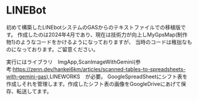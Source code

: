 # LINEBot
初めて構築したLINEbotシステムのGASからのテキストファイルでの移植版です。
作成したのは2024年4月であり、現在は技術力が向上しMyGpsMap(制作物1)のようなコードをかけるようになっておりますが、
当時のコードは稚拙なものになっております。ご留意ください。

実行にはライブラリ　ImgApp,ScanImageWithGemini(参考:https://zenn.dev/hankei6km/articles/scanned-tables-to-spreadsheets-with-gemini-gas),LINEWORKS　が必要。
GoogleSpreadSheetにシフト表を作成しそれを管理します。作成したシフト表の画像をGoogleDriveにあげて保存、転送してます。
